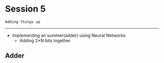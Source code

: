 # Session 5

```
Adding things up
```

---

* Implementing an summer(adder) using Neural Networks
    * Adding 2*N bits together

## Adder

